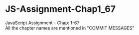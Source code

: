 # JS-Assignment-Chap1_67
JavaScript Assignment - Chap: 1-67 <br>
All the chapter names are mentioned in "COMMIT MESSAGES"
